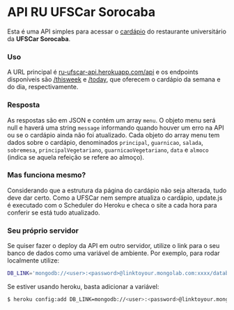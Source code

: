 # API RU UFSCar Sorocaba

Esta é uma API simples para acessar o [cardápio](http://sorocaba.ufscar.br/ufscar/?cardapio) do restaurante universitário da **UFSCar Sorocaba**.

### Uso
A URL principal é [ru-ufscar-api.herokuapp.com/api](http://ru-ufscar-api.herokuapp.com/api/) e os endpoints disponíveis são [/thisweek](http://ru-ufscar-api.herokuapp.com/api/thisweek) e [/today](http://ru-ufscar-api.herokuapp.com/api/today), que oferecem o cardápio da semana e do dia, respectivamente.

### Resposta
As respostas são em JSON e contém um array `menu`. O objeto menu será null e haverá uma string `message` informando quando houver um erro na API ou se o cardápio ainda não foi atualizado. Cada objeto do array menu tem dados sobre o cardápio, denominados `principal`, `guarnicao`, `salada`, `sobremesa`, `principalVegetariano`, `guarnicaoVegetariano`, `data` e `almoco` (indica se aquela refeição se refere ao almoço).

### Mas funciona mesmo?
Considerando que a estrutura da página do cardápio não seja alterada, tudo deve dar certo. Como a UFSCar nem sempre atualiza o cardápio, update.js é executado com o Scheduler do Heroku e checa o site a cada hora para conferir se está tudo atualizado.

### Seu próprio servidor
Se quiser fazer o deploy da API em outro servidor, utilize o link para o seu banco de dados como uma variável de ambiente. Por exemplo, para rodar localmente utilize:

```sh
DB_LINK='mongodb://<user>:<password>@linktoyour.mongolab.com:xxxx/database' node server.js
```
Se estiver usando heroku, basta adicionar a variável:

```sh
$ heroku config:add DB_LINK=mongodb://<user>:<password>@linktoyour.mongolab.com:xxxx/database
```
